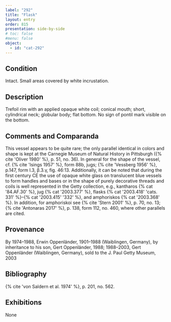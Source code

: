 ```yaml
---
label: "292"
title: "Flask"
layout: entry
order: 815
presentation: side-by-side
# toc: false
#menu: false 
object:
  - id: "cat-292"
---
```


## Condition

Intact. Small areas covered by white incrustation.

## Description

Trefoil rim with an applied opaque white coil; conical mouth; short, cylindrical neck; globular body; flat bottom. No sign of pontil mark visible on the bottom.

## Comments and Comparanda

This vessel appears to be quite rare; the only parallel identical in colors and shape is kept at the Carnegie Museum of Natural History in Pittsburgh ({% cite 'Oliver 1980' %}, p. 51, no. 36). In general for the shape of the vessel, cf. {% cite 'Isings 1957' %}, form 88b, jugs; {% cite 'Vessberg 1956' %}, p.147, form I.3, β.3.γ, fig. 46:13. Additionally, it can be noted that during the first century CE the use of opaque white glass on translucent blue vessels to form handles and bases or in the shape of purely decorative threads and coils is well represented in the Getty collection, e.g., kantharos {% cat '84.AF.30' %}, jug {% cat '2003.377' %}, flasks {% cat '2003.418' 'cats. 331' %}–{% cat '2003.415' '332' %}, and amphoriskos {% cat '2003.368' %}. In addition, for amphoriskoi see {% cite 'Stern 2001' %}, p. 70, no. 13; {% cite 'Antonaras 2017' %}, p. 138, form 112, no. 460, where other parallels are cited.

## Provenance

By 1974–1988, Erwin Oppenländer, 1901–1988 (Waiblingen, Germany), by inheritance to his son, Gert Oppenländer, 1988; 1988–2003, Gert Oppenländer (Waiblingen, Germany), sold to the J. Paul Getty Museum, 2003

## Bibliography

{% cite 'von Saldern et al. 1974' %}, p. 201, no. 562.

## Exhibitions

None